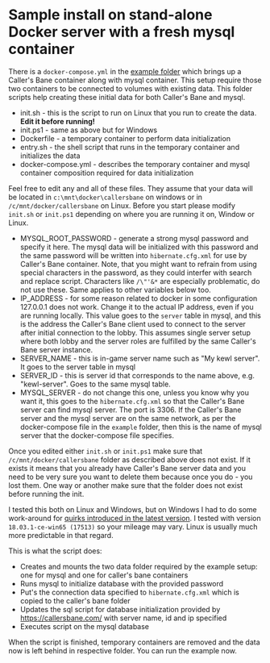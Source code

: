 # Sample install on stand-alone Docker server with a fresh mysql container

There is a `docker-compose.yml` in the [example folder](../example) which brings up a Caller's Bane container along with mysql container. This setup require those two containers to be connected to volumes with existing data. This folder scripts help creating these initial data for both Caller's Bane and mysql.

- init.sh - this is the script to run on Linux that you run to create the data. **Edit it before running!**
- init.ps1 - same as above but for Windows
- Dockerfile - a temporary container to perform data initialization
- entry.sh - the shell script that runs in the temporary container and initializes the data
- docker-compose.yml - describes the temporary container and mysql container composition required for data initialization

Feel free to edit any and all of these files. They assume that your data will be located in `c:\mnt\docker\callersbane` on windows or in `/c/mnt/docker/callersbane` on Linux. Before you start please modify `init.sh` or `init.ps1` depending on where you are running it on, Window or Linux.

- MYSQL_ROOT_PASSWORD - generate a strong mysql password and specify it here. The mysql data will be initialized with this password and the same password will be written into `hibernate.cfg.xml` for use by Caller's Bane container. Note, that you might want to refrain from using special characters in the password, as they could interfer with search and replace script. Characters like `/\"'&*` are especially problematic, do not use these. Same applies to other variables below too.
- IP_ADDRESS - for some reason related to docker in some configuration 127.0.0.1 does not work. Change it to the actual IP address, even if you are running locally. This value goes to the `server` table in mysql, and this is the address the Caller's Bane client used to connect to the server after initial connection to the lobby. This assumes single server setup where both lobby and the server roles are fulfilled by the same Caller's Bane server instance.
- SERVER_NAME - this is in-game server name such as "My kewl server". It goes to the server table in mysql
- SERVER_ID - this is server id that corresponds to the name above, e.g. "kewl-server". Goes to the same mysql table.
- MYSQL_SERVER - do not change this one, unless you know why you want it, this goes to the `hibernate.cfg.xml` so that the Caller's Bane server can find mysql server. The port is 3306. If the Caller's Bane server and the mysql server are on the same network, as per the docker-compose file in the `example` folder, then this is the name of mysql server that the docker-compose file specifies.

Once you edited either `init.sh` or `init.ps1` make sure that `/c/mnt/docker/callersbane` folder as described above does not exist. If it exists it means that you already have Caller's Bane server data and you need to be very sure you want to delete them because once you do - you lost them. One way or another make sure that the folder does not exist before running the init.

I tested this both on Linux and Windows, but on Windows I had to do some work-around for [quirks introduced in the latest version](https://github.com/docker/for-win/issues/1829). I tested with version `18.03.1-ce-win65 (17513)` so your mileage may vary. Linux is usually much more predictable in that regard.

This is what the script does:

- Creates and mounts the two data folder required by the example setup: one for mysql and one for caller's bane containers
- Runs mysql to initialize database with the provided password
- Put's the connection data specified to `hibernate.cfg.xml` which is copied to the caller's bane folder
- Updates the sql script for database initialization provided by <https://callersbane.com/> with server name, id and ip specified
- Executes script on the mysql database

When the script is finished, temporary containers are removed and the data now is left behind in respective folder. You can run the example now.
